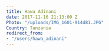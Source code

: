 ```yaml
---
title: Hawa Adinani
date: 2017-11-16 21:13:00 Z
Photo: "/uploads/IMG_1601-914d81.JPG"
Country: Tanzania
redirect_from:
- "/users/hawa_adinani"
---
```


